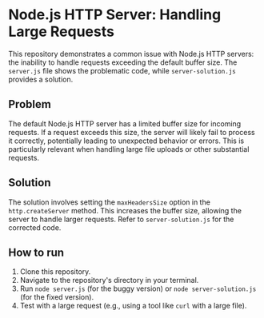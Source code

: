 # Node.js HTTP Server: Handling Large Requests

This repository demonstrates a common issue with Node.js HTTP servers: the inability to handle requests exceeding the default buffer size.  The `server.js` file shows the problematic code, while `server-solution.js` provides a solution.

## Problem

The default Node.js HTTP server has a limited buffer size for incoming requests.  If a request exceeds this size, the server will likely fail to process it correctly, potentially leading to unexpected behavior or errors.  This is particularly relevant when handling large file uploads or other substantial requests.

## Solution

The solution involves setting the `maxHeadersSize` option in the `http.createServer` method. This increases the buffer size, allowing the server to handle larger requests.  Refer to `server-solution.js` for the corrected code.

## How to run

1. Clone this repository.
2. Navigate to the repository's directory in your terminal.
3. Run `node server.js` (for the buggy version) or `node server-solution.js` (for the fixed version).
4. Test with a large request (e.g., using a tool like `curl` with a large file).